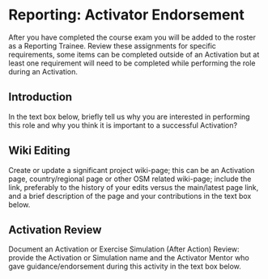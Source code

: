 # Reporting: Activator Endorsement

After you have completed the course exam you will be added to the roster as a Reporting Trainee. Review these assignments for specific requirements, some items can be completed outside of an Activation but at least one requirement will need to be completed while performing the role during an Activation.

## Introduction

In the text box below, briefly tell us why you are interested in performing this role and why you think it is important to a successful Activation?

## Wiki Editing

Create or update a significant project wiki-page; this can be an Activation page, country/regional page or other OSM related wiki-page; include the link, preferably to the history of your edits versus the main/latest page link, and a brief description of the page and your contributions in the text box below.

## Activation Review

Document an Activation or Exercise Simulation \(After Action\) Review: provide the Activation or Simulation name and the Activator Mentor who gave guidance/endorsement during this activity in the text box below.

